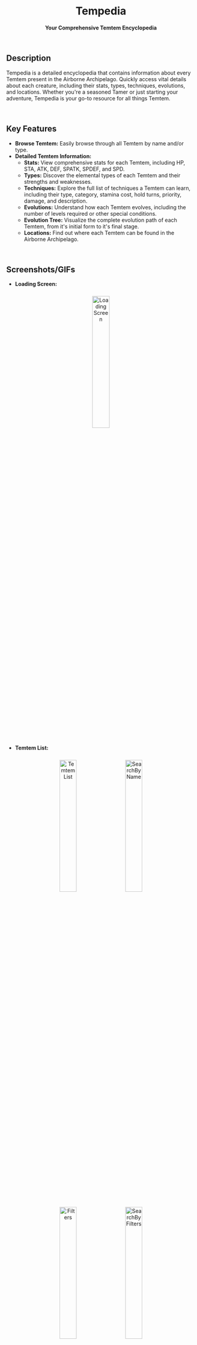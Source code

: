 <div align="center">
   
# Tempedia

**Your Comprehensive Temtem Encyclopedia**

</div>

<br>

## Description

Tempedia is a detailed encyclopedia that contains information about every Temtem present in the Airborne Archipelago. Quickly access vital details about each creature, including their stats, types, techniques, evolutions, and locations. Whether you're a seasoned Tamer or just starting your adventure, Tempedia is your go-to resource for all things Temtem.

<br>

## Key Features

*   **Browse Temtem:** Easily browse through all Temtem by name and/or type.
*   **Detailed Temtem Information:**
    *   **Stats:** View comprehensive stats for each Temtem, including HP, STA, ATK, DEF, SPATK, SPDEF, and SPD.
    *   **Types:** Discover the elemental types of each Temtem and their strengths and weaknesses.
    *   **Techniques:** Explore the full list of techniques a Temtem can learn, including their type, category, stamina cost, hold turns, priority, damage, and description.
    *   **Evolutions:** Understand how each Temtem evolves, including the number of levels required or other special conditions.
    *   **Evolution Tree:** Visualize the complete evolution path of each Temtem, from it's initial form to it's final stage.
    *   **Locations:** Find out where each Temtem can be found in the Airborne Archipelago.

<br>

## Screenshots/GIFs

<!-- Loading Screen -->
*   **Loading Screen:**

<div align="center">
    <img src="screenshots/LoadingScreen.png" alt="Loading Screen" style="width: 30%; margin: 10px;">
</div>

<!-- Temtem List -->
*   **Temtem List:**

<div align="center">
    <img src="screenshots/ListScreen.png" alt="Temtem List" style="width: 30%; margin: 10px;">
    <img src="screenshots/SearchByName.png" alt="SearchByName" style="width: 30%; margin: 10px;">
</div>
<div align="center">
    <img src="screenshots/Filters.png" alt="Filters" style="width: 30%; margin: 10px;">
    <img src="screenshots/SearchByFilters.png" alt="SearchByFilters" style="width: 30%; margin: 10px;">
    <img src="screenshots/ResultSearchByFilters.png" alt="ResultSearchByFilters" style="width: 30%; margin: 10px;">
</div>

<!-- Temtem Details - Basic Info -->
*   **Temtem Details - Basic Info:**

<table>
  <tr>
    <td align="center"><img src="screenshots/ImageGif.gif" alt="Image GIF" style="width: 80%; margin: 10px;"></td>
    <td align="center"><img src="screenshots/TemtemBasicInfo.png" alt="BasicInfo" style="width: 30%; margin: 10px;"></td>
  </tr>
</table>

<!-- Temtem Details - Stats -->
*   **Temtem Details - Stats:**

<div align="center">
    <img src="screenshots/TemtemStats.png" alt="TemtemStats" style="width: 30%; margin: 10px;">
</div>

<!-- Temtem Details - Techniques -->
*   **Temtem Details - Techniques:**

<div align="center">
    <img src="screenshots/TemtemTechniques.png" alt="TemtemTechniques" style="width: 30%; margin: 10px;">
    <img src="screenshots/TechniqueDetails.png" alt="TechniqueDetails" style="width: 30%; margin: 10px;">
</div>

<!-- Temtem Details - Evolutions -->
*   **Temtem Details - Evolutions:**

<div align="center">
    <img src="screenshots/TemtemEvolutionTree.png" alt="TemtemEvolutionTree" style="width: 30%; margin: 10px;">
    <img src="screenshots/TemtemEvolutions.png" alt="TemtemEvolutions" style="width: 30%; margin: 10px;">
    <img src="screenshots/TemtemEvolutions3.png" alt="TemtemEvolutions3" style="width: 30%; margin: 10px;">
</div>

*   **Temtem Details - Locations (Coming Soon):**

<!--
<br>

## Installation/Setup

*(This section will be updated once the GitHub Actions workflow is set up and the app is ready for distribution.)*

1.  **APK Generation:** A GitHub Actions workflow will be set up to automatically generate an APK file for each release.
2.  **Play Store:** The app will be available for download on the Google Play Store.
3. **Manual installation:** You can download the apk from the releases section.
-->

<br>

## Usage

Tempedia is designed to be intuitive and easy to use. Here's a quick guide to get you started:

1.  **Browsing Temtem:**
    * Upon launching the app, you'll be presented with a list of all Temtem.
    * Scroll through the list to view the available Temtem.
2.  **Searching and Filtering:**
    * Use the search bar at the top of the screen to quickly find a specific Temtem by name.
    * Filter the list by Temtem type to narrow down your search.
3.  **Viewing Temtem Details:**
    * Tap on a Temtem from the list to view it's detailed information.
    * Use the navigation buttons at the top of the screen to switch between the different sections: Stats, Techniques, Evolutions, and Locations.
4. **Techniques:**
    * In the techniques section, you can see the techniques that the Temtem can learn.
    * Tap on a technique to see more details.
5. **Evolution:**
    * In the evolutions section, you can see the evolution path of the Temtem.
    * Also, you can see the evolution tree of the Temtem.
6. **Locations (Coming Soon):**
    *   In the locations section, you'll find a list of areas where the Temtem appears.
    *   Tap on the "Show Map" button to view a detailed map of the location, highlighting the Temtem's habitats.
    *   *(Note: This feature is currently under development and will be available in a future update.)*

<br>

## Contact

For any questions, feedback, or suggestions, please feel free to contact me at my [Email](mailto:l.delaiglesia@hotmail.com) or my [Linkedin](https://www.linkedin.com/in/lucianodelaiglesia/).

<br>

## Attribution

This app uses data from the [Temtem API](https://Temtem-api.mael.tech/). Made by: [![u/Maael](https://img.shields.io/badge/u/Maael-orange?style=plastic&logo=reddit&logoColor=white&link=https://www.reddit.com/user/Maael/)](https://www.reddit.com/user/Maael/) 

<br>

## Under Development

Please note that this app is currently under development. Features and functionality are subject to change.
